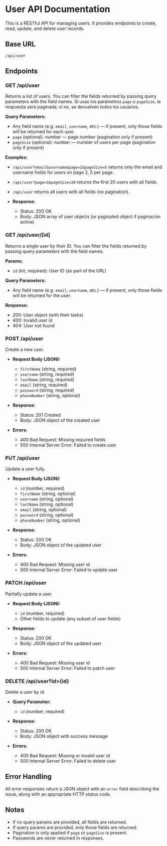 # User API Documentation

This is a RESTful API for managing users. It provides endpoints to create, read, update, and delete user records.

## Base URL

`/api/user`

## Endpoints

### GET /api/user

Returns a list of users. You can filter the fields returned by passing query parameters with the field names. Si usas los parámetros `page` o `pageSize`, la respuesta será paginada; si no, se devuelven todos los usuarios.

**Query Parameters:**

- Any field name (e.g. `email`, `username`, etc.) — if present, only those fields will be returned for each user.
- `page` (optional): number — page number (pagination only if present)
- `pageSize` (optional): number — number of users per page (pagination only if present)

**Examples:**

- `/api/user?email&username&page=2&pageSize=5` returns only the email and username fields for users on page 2, 5 per page.
- `/api/user?page=1&pageSize=20` returns the first 20 users with all fields.
- `/api/user` returns all users with all fields (no pagination).

- **Response:**
  - Status: 200 OK
  - Body: JSON array of user objects (or paginated object if paginación activa)

### GET /api/user/[id]

Returns a single user by their ID. You can filter the fields returned by passing query parameters with the field names.

**Params:**

- `id` (int, required): User ID (as part of the URL)

**Query Parameters:**

- Any field name (e.g. `email`, `username`, etc.) — if present, only those fields will be returned for the user.

**Response:**

- 200: User object (with their tasks)
- 400: Invalid user id
- 404: User not found

### POST /api/user

Create a new user.

- **Request Body (JSON):**

  - `firstName` (string, required)
  - `username` (string, required)
  - `lastName` (string, required)
  - `email` (string, required)
  - `password` (string, required)
  - `phoneNumber` (string, optional)

- **Response:**

  - Status: 201 Created
  - Body: JSON object of the created user

- **Errors:**
  - 400 Bad Request: Missing required fields
  - 500 Internal Server Error: Failed to create user

### PUT /api/user

Update a user fully.

- **Request Body (JSON):**

  - `id` (number, required)
  - `firstName` (string, optional)
  - `username` (string, optional)
  - `lastName` (string, optional)
  - `email` (string, optional)
  - `password` (string, optional)
  - `phoneNumber` (string, optional)

- **Response:**

  - Status: 200 OK
  - Body: JSON object of the updated user

- **Errors:**
  - 400 Bad Request: Missing user id
  - 500 Internal Server Error: Failed to update user

### PATCH /api/user

Partially update a user.

- **Request Body (JSON):**

  - `id` (number, required)
  - Other fields to update (any subset of user fields)

- **Response:**

  - Status: 200 OK
  - Body: JSON object of the updated user

- **Errors:**
  - 400 Bad Request: Missing user id
  - 500 Internal Server Error: Failed to patch user

### DELETE /api/user?id={id}

Delete a user by id.

- **Query Parameter:**

  - `id` (number, required)

- **Response:**

  - Status: 200 OK
  - Body: JSON object with success message

- **Errors:**
  - 400 Bad Request: Missing or invalid user id
  - 500 Internal Server Error: Failed to delete user

## Error Handling

All error responses return a JSON object with an `error` field describing the issue, along with an appropriate HTTP status code.

## Notes

- If no query params are provided, all fields are returned.
- If query params are provided, only those fields are returned.
- Pagination is only applied if `page` or `pageSize` is present.
- Passwords are never returned in responses.
